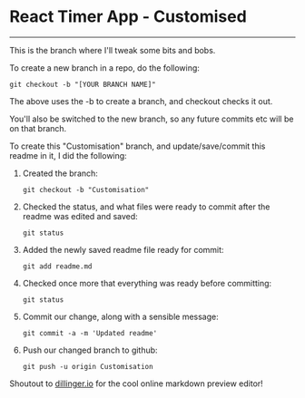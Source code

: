 # React Timer App - Customised
___

This is the branch where I'll tweak some bits and bobs.

To create a new branch in a repo, do the following:

```git checkout -b "[YOUR BRANCH NAME]"```

The above uses the -b to create a branch, and checkout checks it out.

You'll also be switched to the new branch, so any future commits etc will be on that branch.

To create this "Customisation" branch, and update/save/commit this readme in it, I did the following:

1. Created the branch:

   `git checkout -b "Customisation"`

2. Checked the status, and what files were ready to commit after the readme was edited and saved:

   `git status`

3. Added the newly saved readme file ready for commit:

   `git add readme.md`

4. Checked once more that everything  was ready before committing:

   `git status`

5. Commit our change, along with a sensible message:

   `git commit -a -m 'Updated readme'`

6. Push our changed branch to github:

   `git push -u origin Customisation`

Shoutout to [dillinger.io](http://dillinger.io/) for the cool online markdown preview editor!
